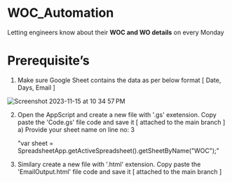 # WOC_Automation
Letting engineers know about their **WOC and WO details** on every Monday


Prerequisite’s 
===============

1) Make sure Google Sheet contains the data as per below format [ Date, Days, Email ]

![Screenshot 2023-11-15 at 10 34 57 PM](https://github.com/Surenu1248/WOC_Automation/assets/31179719/483eb6b0-b55a-49e0-bd03-2d9ea620ad6d)


2) Open the AppScript and create a new file with '.gs' exetension. Copy paste the 'Code.gs' file code and save it [ attached to the main branch ]
   a) Provide your sheet name on line no: 3

     "var sheet = SpreadsheetApp.getActiveSpreadsheet().getSheetByName("WOC");"
   
3) Similary create a new file with '.html' extension. Copy paste the 'EmailOutput.html' file code and save it [ attached to the main branch ]

